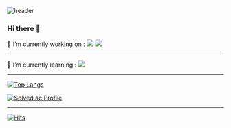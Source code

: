<!--
**PentaStormX/PentaStormX** is a ✨ _special_ ✨ repository because its `README.md` (this file) appears on your GitHub profile.

Here are some ideas to get you started:

- 🔭 I’m currently working on ...
- 🌱 I’m currently learning ...
- 👯 I’m looking to collaborate on ...
- 🤔 I’m looking for help with ...
- 💬 Ask me about ...
- 📫 How to reach me: ...
- 😄 Pronouns: ...
- ⚡ Fun fact: ...

-->

![header](https://capsule-render.vercel.app/api?type=shark&color=auto&height=300&section=header&text=Welcome%20My%20GitHub&fontSize=60)

### Hi there 👋

🔭 I’m currently working on : <img src="https://img.shields.io/badge/C Sharp-239120?style=flat&logo=C Sharp&logoColor=white"/>  <img src="https://img.shields.io/badge/MS SQL-CC2927?style=flat&logo=microsoftsqlserver&logoColor=white"/>
***
🌱 I’m currently learning : <img src="https://img.shields.io/badge/Python-3776AB?style=flat&logo=Python&logoColor=white"/>
***

[![Top Langs](https://github-readme-stats.vercel.app/api/top-langs/?username=PentaStormX&langs_count=8)](https://github.com/PentaStormX/github-readme-stats)

[![Solved.ac Profile](http://mazassumnida.wtf/api/generate_badge?boj=PentaStormX)](https://solved.ac/PentaStormX)<br/>
***
[![Hits](https://hits.seeyoufarm.com/api/count/incr/badge.svg?url=https%3A%2F%2Fgithub.com%2FPentaStormX&count_bg=%23D52B2B&title_bg=%235ABA3C&icon=&icon_color=%23E7E7E7&title=hits&edge_flat=false)](https://hits.seeyoufarm.com)

